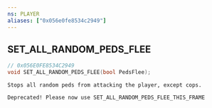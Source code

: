 ```yaml
---
ns: PLAYER
aliases: ["0x056e0fe8534c2949"]
---
```

## SET_ALL_RANDOM_PEDS_FLEE

```c
// 0x056E0FE8534C2949
void SET_ALL_RANDOM_PEDS_FLEE(bool PedsFlee);
```

```
Stops all random peds from attacking the player, except cops.

Deprecated! Please now use SET_ALL_RANDOM_PEDS_FLEE_THIS_FRAME
```
